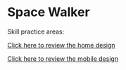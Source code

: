 # Space Walker

Skill practice areas:  

[Click here to review the home design](design-files/home-desktop.png)

[Click here to review the mobile design](design-files/home-mobile.png)